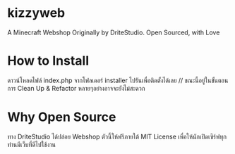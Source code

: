 # kizzyweb
A Minecraft Webshop Originally by DriteStudio. Open Sourced, with Love

# How to Install
ดาวน์โหลดไฟล์ index.php จากโฟลเดอร์ installer ไปรันเพื่อติดตั้งได้เลย // ขณะนี้อยู่ในขั้นตอนการ Clean Up & Refactor หลายๆอย่างอาจจะยังไม่สะดวก

# Why Open Source
ทาง DriteStudio ได้ปล่อย Webshop ตัวนี้ให้ฟรีภายใต้ MIT License เพื่อให้นักเปิดเซิร์ฟทุกท่านมีเว็บที่ดีไปใช้งาน